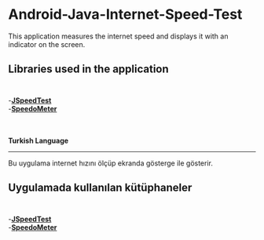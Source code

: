 # Android-Java-Internet-Speed-Test

This application measures the internet speed and displays it with an indicator on the screen. <br>

Libraries used in the application<br><br>
-----------------------------------------
-<a href="https://github.com/bertrandmartel/speed-test-lib"><b>JSpeedTest</b> </a><br>
-<a href="https://github.com/jignesh13/SpeedoMeter"><b>SpeedoMeter</b> </a><br>



<br><br><b>Turkish Language</b>
<hr>

Bu uygulama internet hızını ölçüp ekranda gösterge ile gösterir.

Uygulamada kullanılan kütüphaneler<br><br>
-----------------------------------------
-<a href="https://github.com/bertrandmartel/speed-test-lib"><b>JSpeedTest</b> </a><br>
-<a href="https://github.com/jignesh13/SpeedoMeter"><b>SpeedoMeter</b> </a><br>
